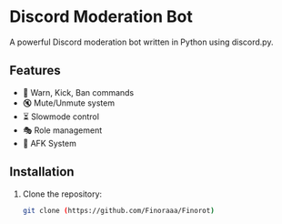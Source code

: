 # Discord Moderation Bot

A powerful Discord moderation bot written in Python using discord.py.

## Features
- 🚀 Warn, Kick, Ban commands
- 🔇 Mute/Unmute system
- ⏳ Slowmode control
- 🎭 Role management
- 📜 AFK System

## Installation
1. Clone the repository:
   ```sh
   git clone (https://github.com/Finoraaa/Finorot)
